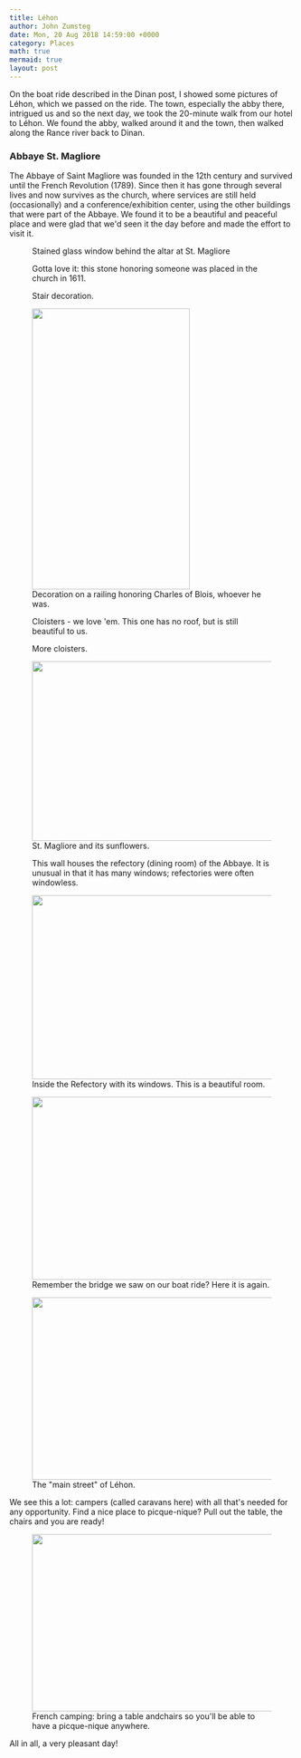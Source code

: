 ```yaml
---
title: Léhon
author: John Zumsteg
date: Mon, 20 Aug 2018 14:59:00 +0000
category: Places
math: true
mermaid: true
layout: post
---
```

<!-- wp:paragraph -->
<p>On the boat ride described in the Dinan post, I showed some pictures of Léhon, which we passed on the ride. The town, especially the abby there, intrigued us and so the next day, we took the 20-minute walk from our hotel to Léhon. We found the abby, walked around it and the town, then walked along the Rance river back to Dinan. </p>
<!-- /wp:paragraph -->

<!-- wp:heading {"level":3} -->
<h3>Abbaye St. Magliore</h3>
<!-- /wp:heading -->

<!-- wp:paragraph -->
<p>The Abbaye of Saint Magliore was founded in the 12th century and survived until the French Revolution (1789). Since then it has gone through several lives and now survives as the church, where services are still held (occasionally) and a conference/exhibition center, using the other buildings that were part of the Abbaye. We found it to be a beautiful and peaceful place and were glad that we'd seen it the day before and made the effort to visit it.</p>
<!-- /wp:paragraph -->

<!-- wp:image {"id":5360,"align":"center"} -->
<figure class = "portrait" class="wp-block-image aligncenter"><img src="{{"/assets/images/2018/08/DSC00113.jpg" alt="" class="wp-image-5360" | prepend: site.baseurl | prepend: site.url }}" alt="Image" /><figcaption>Stained glass window behind the altar at St. Magliore</figcaption></figure>
<!-- /wp:image -->

<!-- wp:image {"id":5361,"align":"center"} -->
<figure class = "landscape" class="wp-block-image aligncenter"><img src="{{"/assets/images/2018/08/DSC00117.jpg" alt="" class="wp-image-5361" | prepend: site.baseurl | prepend: site.url }}" alt="Image" /><figcaption>Gotta love it: this stone honoring someone was placed in the church in 1611.</figcaption></figure>
<!-- /wp:image -->

<!-- wp:image {"id":5362,"align":"center"} -->
<figure class = "portrait" class="wp-block-image aligncenter"><img src="{{"/assets/images/2018/08/DSC00120.jpg" alt="" class="wp-image-5362" | prepend: site.baseurl | prepend: site.url }}" alt="Image" /><figcaption>Stair decoration.</figcaption></figure>
<!-- /wp:image -->

<!-- wp:image {"id":5363,"align":"center","width":279,"height":496} -->
<figure class = "portrait" class="wp-block-image aligncenter is-resized"><img src="{{"/assets/images/2018/08/DSC00126.jpg" alt="" class="wp-image-5363" width="279" height="496" | prepend: site.baseurl | prepend: site.url }}" alt="Image" /><figcaption>Decoration on a railing honoring Charles of Blois, whoever he was.</figcaption></figure>
<!-- /wp:image -->

<!-- wp:image {"id":5364,"align":"center"} -->
<figure class = "landscape" class="wp-block-image aligncenter"><img src="{{"/assets/images/2018/08/DSC00138.jpg" alt="" class="wp-image-5364" | prepend: site.baseurl | prepend: site.url }}" alt="Image" /><figcaption>Cloisters - we love 'em. This one has no roof, but is still beautiful to us.</figcaption></figure>
<!-- /wp:image -->

<!-- wp:image {"id":5365,"align":"center"} -->
<figure class = "landscape" class="wp-block-image aligncenter"><img src="{{"/assets/images/2018/08/DSC00139.jpg" alt="" class="wp-image-5365" | prepend: site.baseurl | prepend: site.url }}" alt="Image" /><figcaption>More cloisters.</figcaption></figure>
<!-- /wp:image -->

<!-- wp:image {"id":5369,"width":564,"height":317} -->
<figure class = "landscape" class="wp-block-image is-resized"><img src="{{"/assets/images/2018/08/DSC00149.jpg" alt="" class="wp-image-5369" width="564" height="317" | prepend: site.baseurl | prepend: site.url }}" alt="Image" /><figcaption>St. Magliore and its sunflowers.</figcaption></figure>
<!-- /wp:image -->

<!-- wp:image {"id":5366} -->
<figure class = "landscape" class="wp-block-image"><img src="{{"/assets/images/2018/08/DSC00143.jpg" alt="" class="wp-image-5366" | prepend: site.baseurl | prepend: site.url }}" alt="Image" /><figcaption>This wall houses the refectory (dining room) of the Abbaye. It is unusual in that it has many windows; refectories were often windowless.</figcaption></figure>
<!-- /wp:image -->

<!-- wp:image {"id":5370,"width":579,"height":325} -->
<figure class = "landscape" class="wp-block-image is-resized"><img src="{{"/assets/images/2018/08/DSC00153.jpg" alt="" class="wp-image-5370" width="579" height="325" | prepend: site.baseurl | prepend: site.url }}" alt="Image" /><figcaption>Inside the Refectory with its windows. This is a beautiful room.</figcaption></figure>
<!-- /wp:image -->

<!-- wp:image {"id":5372,"width":574,"height":323} -->
<figure class = "landscape" class="wp-block-image is-resized"><img src="{{"/assets/images/2018/08/DSC00167.jpg" alt="" class="wp-image-5372" width="574" height="323" | prepend: site.baseurl | prepend: site.url }}" alt="Image" /><figcaption>Remember the bridge we saw on our boat ride? Here it is again.</figcaption></figure>
<!-- /wp:image -->

<!-- wp:image {"id":5371,"width":573,"height":322} -->
<figure class = "landscape" class="wp-block-image is-resized"><img src="{{"/assets/images/2018/08/DSC00165.jpg" alt="" class="wp-image-5371" width="573" height="322" | prepend: site.baseurl | prepend: site.url }}" alt="Image" /><figcaption>The "main street" of Léhon.</figcaption></figure>
<!-- /wp:image -->

<!-- wp:paragraph -->
<p>We see this a lot: campers (called caravans here) with all that's needed for any opportunity. Find a nice place to picque-nique? Pull out the table, the chairs and you are ready!</p>
<!-- /wp:paragraph -->

<!-- wp:image {"id":5367,"width":558,"height":313} -->
<figure class = "landscape" class="wp-block-image is-resized"><img src="{{"/assets/images/2018/08/DSC00144.jpg" alt="" class="wp-image-5367" width="558" height="313" | prepend: site.baseurl | prepend: site.url }}" alt="Image" /><figcaption>French camping: bring a table andchairs so you'll be able to have a picque-nique anywhere.</figcaption></figure>
<!-- /wp:image -->

<!-- wp:paragraph -->
<p>All in all, a very pleasant day!</p>
<!-- /wp:paragraph -->
